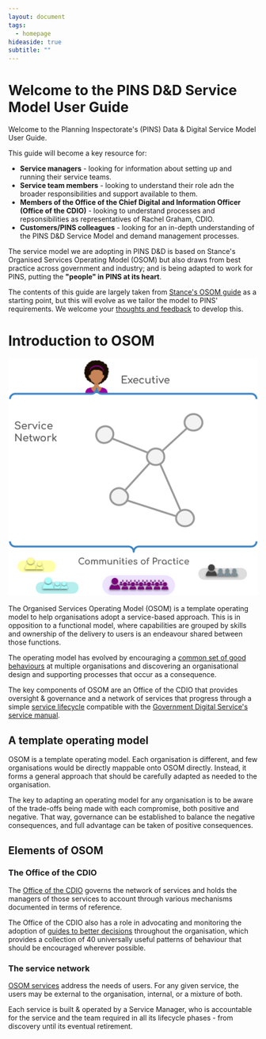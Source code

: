 ```yaml
---
layout: document
tags:
  - homepage
hideaside: true
subtitle: ""
---
```


# Welcome to the PINS D&D Service Model User Guide

Welcome to the Planning Inspectorate's (PINS) Data & Digital Service Model User Guide.

This guide will become a key resource for:

- **Service managers** - looking for information about setting up and running their service teams.
- **Service team members** - looking to understand their role adn the broader responsibilities and support available to them.
- **Members of the Office of the Chief Digital and Information Officer (Office of the CDIO)** - looking to understand processes and repsonsibilities as representatives of Rachel Graham, CDIO.
- **Customers/PINS colleagues** - looking for an in-depth understanding of the PINS D&D Service Model and demand management processes.

The service model we are adopting in PINS D&D is based on Stance's Organised Services Operating Model (OSOM) but also draws from best practice across government and industry; and is being adapted to work for PINS, putting the **"people" in PINS at its heart**.

The contents of this guide are largely taken from [Stance's OSOM guide](https://osom.guide/) as a starting point, but this will evolve as we tailor the model to PINS' requirements. We welcome your [thoughts and feedback](mailto:jo.gerulaitis@planninginspectorate.gov.uk?subject=PINS_DD_SM_guide_feedback) to develop this.

# Introduction to OSOM

<img class="right pad-left" src="assets/img/operating-model-overview.png" alt="a diagram showing an overview of the basic parts of OSOM" title="OSOM Overview">

The Organised Services Operating Model (OSOM) is a template operating
model to help organisations adopt a service-based approach. This is in
opposition to a functional model, where capabilities are grouped by
skills and ownership of the delivery to users is an endeavour shared
between those functions.

The operating model has evolved by encouraging a [common set of good behaviours](/osom-guide/making-better-decisions) at multiple organisations and discovering an organisational design and supporting processes that occur as a consequence.

The key components of OSOM are an Office of the CDIO that provides
oversight & governance and a network of services that progress through
a simple [service lifecycle](/osom-guide/service-lifecycle) compatible with the
[Government Digital
Service's](https://www.gov.uk/government/organisations/government-digital-service)
[service manual](https://www.gov.uk/service-manual).

## A template operating model

OSOM is a template operating model. Each organisation is different,
and few organisations would be directly mappable onto OSOM
directly. Instead, it forms a general approach that should be
carefully adapted as needed to the organisation.

The key to adapting an operating model for any organisation is to be aware of the trade-offs being made with each compromise, both positive and negative. That way, governance can be established to balance the negative consequences, and full advantage can be taken of positive consequences.

## Elements of OSOM

### The Office of the CDIO

The [Office of the CDIO](/osom-guide/office-of-the-cdio) governs the network of services and
holds the managers of those services to account through various
mechanisms documented in terms of reference.

The Office of the CDIO also has a role in advocating and monitoring the adoption of [guides to better decisions](/osom-guide/making-better-decisions) throughout the organisation, which provides a collection of 40 universally useful patterns of behaviour that should be encouraged wherever possible.

### The service network

[OSOM services](/osom-guide/services/) address the needs of users. For any given
service, the users may be external to the organisation, internal, or a
mixture of both.

Each service is built & operated by a Service Manager, who is
accountable for the service and the team required in all its lifecycle
phases - from discovery until its eventual retirement.

<!--

## Recent changes

{% for article in collections.all limit:5 reversed %}
{% if article.data.subtitle.length > 0 %}

1. [{{ article.data.subtitle }}]({{ article.url }})
   {% endif %}
   {% endfor %}
   \-->
